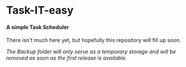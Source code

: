 # Task-IT-easy
#### A simple Task Scheduler
There isn't much here yet, but hopefully this repository will fill up soon.

*The Backup folder will only serve as a temporary storage and will be removed as soon as the first release is available.*
